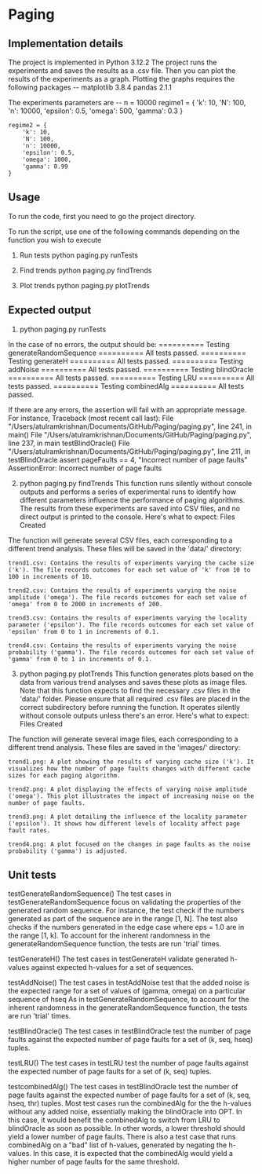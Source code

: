 # Paging

## Implementation details
The project is implemented in Python 3.12.2
The project runs the experiments and saves the results as a .csv file.
Then you can plot the results of the experiments as a graph. Plotting the graphs requires the following packages --
  matplotlib 3.8.4 
  pandas 2.1.1  

  The experiments parameters are --
  n = 10000
  regime1 = {
        'k': 10,
        'N': 100,
        'n': 10000,
        'epsilon': 0.5,
        'omega': 500,
        'gamma': 0.3
    }

    regime2 = {
        'k': 10,
        'N': 100,
        'n': 10000,
        'epsilon': 0.5,
        'omega': 1000,
        'gamma': 0.99
    }

## Usage
To run the code, first you need to go the project directory.

To run the script, use one of the following commands depending on the function you wish to execute
1. Run tests
  python paging.py runTests

2. Find trends
  python paging.py findTrends

3. Plot trends
  python paging.py plotTrends


## Expected output
1. python paging.py runTests

  In the case of no errors, the output should be:
  ========== Testing generateRandomSequence ==========
  All tests passed.
  ========== Testing generateH ==========
  All tests passed.
  ========== Testing addNoise ==========
  All tests passed.
  ========== Testing blindOracle ==========
  All tests passed.
  ========== Testing LRU ==========
  All tests passed.
  ========== Testing combinedAlg ==========
  All tests passed.

  If there are any errors, the assertion will fail with an appropriate message. For instance,
  Traceback (most recent call last):
    File "/Users/atulramkrishnan/Documents/GitHub/Paging/paging.py", line 241, in <module>
      main()
    File "/Users/atulramkrishnan/Documents/GitHub/Paging/paging.py", line 237, in main
      testBlindOracle()
    File "/Users/atulramkrishnan/Documents/GitHub/Paging/paging.py", line 211, in testBlindOracle
      assert pageFaults == 4, "Incorrect number of page faults"
  AssertionError: Incorrect number of page faults

2. python paging.py findTrends
  This function runs silently without console outputs and performs a series of experimental runs to identify how different parameters influence the performance of paging algorithms.
  The results from these experiments are saved into CSV files, and no direct output is printed to the console. Here's what to expect:
  Files Created

  The function will generate several CSV files, each corresponding to a different trend analysis. These files will be saved in the 'data/' directory:

    trend1.csv: Contains the results of experiments varying the cache size ('k'). The file records outcomes for each set value of 'k' from 10 to 100 in increments of 10.

    trend2.csv: Contains the results of experiments varying the noise amplitude ('omega'). The file records outcomes for each set value of 'omega' from 0 to 2000 in increments of 200.

    trend3.csv: Contains the results of experiments varying the locality parameter ('epsilon'). The file records outcomes for each set value of 'epsilon' from 0 to 1 in increments of 0.1.

    trend4.csv: Contains the results of experiments varying the noise probability ('gamma'). The file records outcomes for each set value of 'gamma' from 0 to 1 in increments of 0.1.

3. python paging.py plotTrends
  This function generates plots based on the data from various trend analyses and saves these plots as image files.
  Note that this function expects to find the necessary .csv files in the 'data/' folder. Please ensure that all required .csv files are placed in the correct subdirectory before running the function.
  It operates silently without console outputs unless there's an error. Here's what to expect:
  Files Created

  The function will generate several image files, each corresponding to a different trend analysis. These files are saved in the 'images/' directory:

    trend1.png: A plot showing the results of varying cache size ('k'). It visualizes how the number of page faults changes with different cache sizes for each paging algorithm.

    trend2.png: A plot displaying the effects of varying noise amplitude ('omega'). This plot illustrates the impact of increasing noise on the number of page faults.

    trend3.png: A plot detailing the influence of the locality parameter ('epsilon'). It shows how different levels of locality affect page fault rates.

    trend4.png: A plot focused on the changes in page faults as the noise probability ('gamma') is adjusted.


## Unit tests
testGenerateRandomSequence()
The test cases in testGenerateRandomSequence focus on validating the properties of the generated random sequence.
For instance, the test check if the numbers generated as part of the sequence are in the range [1, N].
The test also checks if the numbers generated in the edge case where eps = 1.0 are in the range [1, k].
To account for the inherent randomness in the generateRandomSequence function, the tests are run 'trial' times.

testGenerateH()
The test cases in testGenerateH validate generated h-values against expected h-values for a set of sequences.

testAddNoise()
The test cases in testAddNoise test that the added noise is the expected range for a set of values of (gamma, omega) on a particular sequence of hseq
As in testGenerateRandomSequence, to account for the inherent randomness in the generateRandomSequence function, the tests are run 'trial' times.

testBlindOracle()
The test cases in testBlindOracle test the number of page faults against the expected number of page faults for a set of (k, seq, hseq) tuples.

testLRU()
The test cases in testLRU test the number of page faults against the expected number of page faults for a set of (k, seq) tuples.

testcombinedAlg()
The test cases in testBlindOracle test the number of page faults against the expected number of page faults for a set of (k, seq, hseq, thr) tuples.
Most test cases run the combinedAlg for the the h-values without any added noise, essentially making the blindOracle into OPT. In this case, it would
benefit the combinedAlg to switch from LRU to blindOracle as soon as possible. In other words, a lower threshold should yield a lower number of page faults.
There is also a test case that runs combinedAlg on a "bad" list of h-values, generated by negating the h-values. In this case, it is expected that the combinedAlg
would yield a higher number of page faults for the same threshold.
